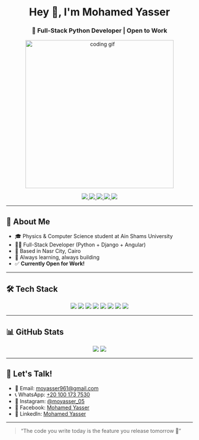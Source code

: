 <h1 align="center">Hey 👋, I'm Mohamed Yasser</h1>
<h3 align="center">🚀 Full-Stack Python Developer | Open to Work</h3>

<p align="center">
  <img src="https://media.giphy.com/media/qgQUggAC3Pfv687qPC/giphy.gif" width="400" alt="coding gif"/>
</p>

<p align="center">
  <a href="https://linkedin.com/in/mohamed-yasser-3bb994309/" target="_blank">
    <img src="https://img.shields.io/badge/LinkedIn-blue?style=for-the-badge&logo=linkedin&logoColor=white" />
  </a>
  <a href="mailto:moyasser961@gmail.com" target="_blank">
    <img src="https://img.shields.io/badge/Email-D14836?style=for-the-badge&logo=gmail&logoColor=white" />
  </a>
  <a href="https://wa.me/+201001737530" target="_blank">
    <img src="https://img.shields.io/badge/WhatsApp-25D366?style=for-the-badge&logo=whatsapp&logoColor=white" />
  </a>
  <a href="https://www.instagram.com/moyasser_05" target="_blank">
    <img src="https://img.shields.io/badge/Instagram-E4405F?style=for-the-badge&logo=instagram&logoColor=white" />
  </a>
  <a href="https://www.facebook.com/Moyasser15" target="_blank">
    <img src="https://img.shields.io/badge/Facebook-1877F2?style=for-the-badge&logo=facebook&logoColor=white" />
  </a>
</p>

---

## 🧠 About Me

- 🎓 Physics & Computer Science student at Ain Shams University  
- 🧑‍💻 Full-Stack Developer (Python + Django + Angular)  
- 📍 Based in Nasr City, Cairo  
- 🚀 Always learning, always building  
- ✅ **Currently Open for Work!**

---

## 🛠️ Tech Stack

<p align="center">
  <img src="https://img.shields.io/badge/Python-3776AB?style=for-the-badge&logo=python&logoColor=white" />
  <img src="https://img.shields.io/badge/Django-092E20?style=for-the-badge&logo=django&logoColor=white" />
  <img src="https://img.shields.io/badge/Angular-DD0031?style=for-the-badge&logo=angular&logoColor=white" />
  <img src="https://img.shields.io/badge/JavaScript-F7DF1E?style=for-the-badge&logo=javascript&logoColor=black" />
  <img src="https://img.shields.io/badge/HTML5-E34F26?style=for-the-badge&logo=html5&logoColor=white" />
  <img src="https://img.shields.io/badge/CSS3-1572B6?style=for-the-badge&logo=css3&logoColor=white" />
  <img src="https://img.shields.io/badge/Git-F05032?style=for-the-badge&logo=git&logoColor=white" />
  <img src="https://img.shields.io/badge/Postman-FF6C37?style=for-the-badge&logo=postman&logoColor=white" />
</p>

---

## 📊 GitHub Stats

<p align="center">
  <img src="https://github-readme-stats.vercel.app/api?username=MohamedYasser&show_icons=true&theme=tokyonight" />
  <img src="https://github-readme-streak-stats.herokuapp.com/?user=MohamedYasser&theme=tokyonight" />
</p>

---

## 💬 Let's Talk!

- 📧 Email: [moyasser961@gmail.com](mailto:moyasser961@gmail.com)  
- 📞 WhatsApp: [+20 100 173 7530](https://wa.me/+201001737530)  
- 📸 Instagram: [@moyasser_05](https://www.instagram.com/moyasser_05)  
- 👤 Facebook: [Mohamed Yasser](https://www.facebook.com/Moyasser15)  
- 🔗 LinkedIn: [Mohamed Yasser](https://linkedin.com/in/mohamed-yasser-3bb994309)

---

> “The code you write today is the feature you release tomorrow 🚀”
